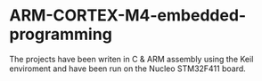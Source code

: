 # ARM-CORTEX-M4-embedded-programming
The projects have been writen in C & ARM assembly using the Keil enviroment and have been run on the Nucleo STM32F411 board. 
